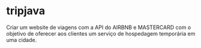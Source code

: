 # tripjava
Criar um website de viagens com a API do AIRBNB e  MASTERCARD com o objetivo de oferecer aos clientes um serviço de hospedagem temporária em uma cidade. 
